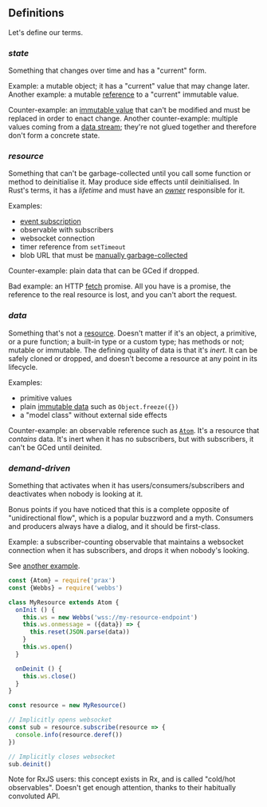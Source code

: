 ## Definitions

Let's define our terms.

### _state_

Something that changes over time and has a "current" form.

Example: a mutable object; it has a "current" value that may change later.
Another example: a mutable [reference](https://mitranim.com/espo/#-atom-value-)
to a "current" immutable value.

Counter-example: an [immutable value](api#emerge) that can't be modified and
must be replaced in order to enact change. Another counter-example: multiple
values coming from a [data stream](examples#event-system); they're not glued
together and therefore don't form a concrete state.

### _resource_

Something that can't be garbage-collected until you call some function or method
to deinitialise it. May produce side effects until deinitialised. In
Rust's terms, it has a _lifetime_ and must have an
[_owner_](https://doc.rust-lang.org/book/ownership.html#ownership) responsible
for it.

Examples:

  * [event subscription](examples#event-system)
  * observable with subscribers
  * websocket connection
  * timer reference from `setTimeout`
  * blob URL that must be [manually garbage-collected](https://developer.mozilla.org/en-US/docs/Web/API/URL/revokeObjectURL)

Counter-example: plain data that can be GCed if dropped.

Bad example: an HTTP [fetch](https://github.com/github/fetch) promise. All you
have is a promise, the reference to the real resource is lost, and you can't
abort the request.

### _data_

Something that's not a [resource](#_resource_). Doesn't matter if it's an
object, a primitive, or a pure function; a built-in type or a custom type; has
methods or not; mutable or immutable. The defining quality of data is that it's
_inert_. It can be safely cloned or dropped, and doesn't become a resource at
any point in its lifecycle.

Examples:

  * primitive values
  * plain [immutable data](api#emerge) such as `Object.freeze({})`
  * a "model class" without external side effects

Counter-example: an observable reference such as
[`Atom`](https://mitranim.com/espo/#-atom-value-). It's a resource that
_contains_ data. It's inert when it has no subscribers, but with subscribers, it
can't be GCed until deinited.

### _demand-driven_

Something that activates when it has users/consumers/subscribers and deactivates
when nobody is looking at it.

Bonus points if you have noticed that this is a complete opposite of
"unidirectional flow", which is a popular buzzword and a myth. Consumers and
producers always have a dialog, and it should be first-class.

Example: a subscriber-counting observable that maintains a websocket connection
when it has subscribers, and drops it when nobody's looking.

See [another example](examples#demand-driven-resources).

```js
const {Atom} = require('prax')
const {Webbs} = require('webbs')

class MyResource extends Atom {
  onInit () {
    this.ws = new Webbs('wss://my-resource-endpoint')
    this.ws.onmessage = ({data}) => {
      this.reset(JSON.parse(data))
    }
    this.ws.open()
  }

  onDeinit () {
    this.ws.close()
  }
}

const resource = new MyResource()

// Implicitly opens websocket
const sub = resource.subscribe(resource => {
  console.info(resource.deref())
})

// Implicitly closes websocket
sub.deinit()
```

Note for RxJS users: this concept exists in Rx, and is called "cold/hot
observables". Doesn't get enough attention, thanks to their habitually
convoluted API.

